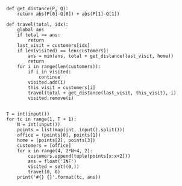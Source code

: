     def get_distance(P, Q):
        return abs(P[0]-Q[0]) + abs(P[1]-Q[1])

    def travel(total, idx):
        global ans
        if total >= ans:
            return
        last_visit = customers[idx]
        if len(visited) == len(customers):
            ans = min(ans, total + get_distance(last_visit, home))
            return
        for i in range(len(customers)):
            if i in visited:
                continue
            visited.add(i)
            this_visit = customers[i]
            travel(total + get_distance(last_visit, this_visit), i)
            visited.remove(i)


    T = int(input())
    for tc in range(1, T + 1):
        N = int(input())
        points = list(map(int, input().split()))
        office = (points[0], points[1])
        home = (points[2], points[3])
        customers = [office]
        for x in range(4, 2*N+4, 2):
            customers.append(tuple(points[x:x+2]))
            ans = float('INF')
            visited = set((0,))
            travel(0, 0)
        print('#{} {}'.format(tc, ans))